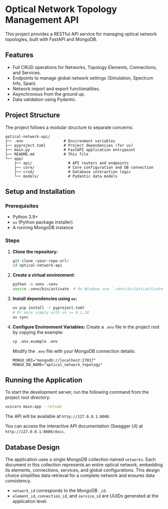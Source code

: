 # Optical Network Topology Management API

This project provides a RESTful API service for managing optical network topologies, built with FastAPI and MongoDB.

## Features

-   Full CRUD operations for Networks, Topology Elements, Connections, and Services.
-   Endpoints to manage global network settings (Simulation, Spectrum Info, Span).
-   Network import and export functionalities.
-   Asynchronous from the ground up.
-   Data validation using Pydantic.

## Project Structure

The project follows a modular structure to separate concerns:

```
optical-network-api/
├── .env                  # Environment variables
├── pyproject.toml        # Project dependencies (for uv)
├── main.py               # FastAPI application entrypoint
├── README.md             # This file
└── app/
    ├── api/                # API routers and endpoints
    ├── core/               # Core configuration and DB connection
    ├── crud/               # Database interaction logic
    └── models/             # Pydantic data models
```

## Setup and Installation

### Prerequisites

-   Python 3.9+
-   `uv` (Python package installer)
-   A running MongoDB instance

### Steps

1.  **Clone the repository:**
    ```bash
    git clone <your-repo-url>
    cd optical-network-api
    ```

2.  **Create a virtual environment:**
    ```bash
    python -m venv .venv
    source .venv/bin/activate  # On Windows use `.venv\Scripts\activate`
    ```

3.  **Install dependencies using `uv`:**
    ```bash
    uv pip install -r pyproject.toml
    # Or more simply with uv >= 0.1.18
    uv sync
    ```

4.  **Configure Environment Variables:**
    Create a `.env` file in the project root by copying the example:
    ```bash
    cp .env.example .env
    ```
    Modify the `.env` file with your MongoDB connection details:
    ```env
    MONGO_URI="mongodb://localhost:27017"
    MONGO_DB_NAME="optical_network_topology"
    ```

## Running the Application

To start the development server, run the following command from the project root directory:

```bash
uvicorn main:app --reload
```

The API will be available at `http://127.0.0.1:8000`.

You can access the interactive API documentation (Swagger UI) at `http://127.0.0.1:8000/docs`.

## Database Design

The application uses a single MongoDB collection named `networks`. Each document in this collection represents an entire optical network, embedding its elements, connections, services, and global configurations. This design choice simplifies data retrieval for a complete network and ensures data consistency.

-   `network_id` corresponds to the MongoDB `_id`.
-   `element_id`, `connection_id`, and `service_id` are UUIDs generated at the application level.
